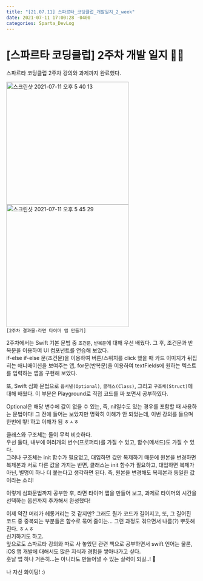 ```yaml
---
title: "[21.07.11] 스파르타_코딩클럽_개발일지_2_week"
date: 2021-07-11 17:00:28 -0400
categories: Sparta_DevLog
---
```


# [스파르타 코딩클럽] 2주차 개발 일지 ✍🏻

스파르타 코딩클럽 2주차 강의와 과제까지 완료했다.   

<img width="323" alt="스크린샷 2021-07-11 오후 5 40 13" src="https://user-images.githubusercontent.com/63195670/125188998-16679100-e271-11eb-9d45-b1383ceda123.png"> <img width="323" alt="스크린샷 2021-07-11 오후 5 45 29" src="https://user-images.githubusercontent.com/63195670/125188997-149dcd80-e271-11eb-9e29-e3a90ed0cccd.png">  
`[2주차 결과물-라면 타이머 앱 만들기]`

2주차에서는 Swift 기본 문법 중 `조건문`, `반복문`에 대해 우선 배웠다. 그 후, 조건문과 반복문을 이용하여 UI 컴포넌트를 연습해 보았다.     
if-else if-else 문(조건문)을 이용하여 버튼/스위치를 click 했을 때 카드 이미지가 뒤집히는 애니매이션을 보여주는 앱, for문(반복문)을 이용하여 textFields에 원하는 텍스트를 입력하는 앱을 구현해 보았다.

또, Swift 심화 문법으로 `옵서녈(Optional)`, `클래스(Class)`, 그리고 `구조체(Struct)`에 대해 배웠다. 이 부분은 Playground로 직접 코드를 짜 보면서 공부하였다.     

Optional은 해당 변수에 값이 없을 수 있는, 즉, nil일수도 있는 경우를 포함할 때 사용하는 문법이다! 그 전에 들어는 보았지만 명확히 이해가 안 되었는데, 이번 강의를 들으며 한번에 뙇! 하고 이해가 됨 ㅎㅅㅎ   
  
클래스와 구조체는 둘이 무척 비슷하다.    
우선 둘다, 내부에 여러개의 변수(프로퍼티)를 가질 수 있고, 함수(메서드)도 가질 수 있다.     
그러나 구조체는 init 함수가 필요없고, 대입하면 값만 복제하기 때문에 원본을 변경하면 복제본과 서로 다른 값을 가지는 반면, 클래스는 init 함수가 필요하고, 대입하면 복제가 아닌, 별명이 하나 더 붙는다고 생각하면 된다. 즉, 원본을 변경해도 복제본과 동일한 값이라는 소리!

이렇게 심화문법까지 공부한 후, 라면 타이머 앱을 만들어 보고, 과제로 타이머의 시간을 선택하는 옵션까지 추가해서 완성했다!    

이제 약간 머리가 헤롱거리는 것 같지만? 그래도 뭔가 코드가 길어지고, 또, 그 길어진 코드 중 중복되는 부분들은 함수로 묶어 줄이는... 그런 과정도 겪으면서 나름(?) 뿌듯해진다. ㅎㅅㅎ   
신기하기도 하고.    
앞으로도 스파르타 강의와 따로 사 놓았던 관련 책으로 공부하면서 swift 언어는 물론, iOS 앱 개발에 대해서도 많은 지식과 경험을 쌓아나가고 싶다.    
훗날 앱 하나 거뜬히...는 아니라도 만들어낼 수 있는 실력이 되길..! 🥰

나 자신 화이팅! :)
